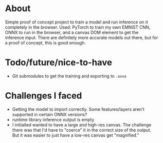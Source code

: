 # About
Simple proof of concept project to train a model and run inference on it completely in the browser.
Used: PyTorch to train my own EMNIST CNN, ONNX to run in the browser, and a canvas DOM element to get the inference input.
There are definitely more accurate models out there, but for a proof of concept, this is good enough. 

# Todo/future/nice-to-have
- Git submodules to get the training and exporting to `.onnx`

# Challenges I faced
- Getting the model to import correctly. Some features/layers aren't supported in certain ONNX versions?
- runtime library inference output is empty
- I initialled wanted to have a large and high-res canvas. The challenge there was that I'd have to "coerce" it in the correct size of the output. But it was easier to just have a low-res canvas get "magnified."